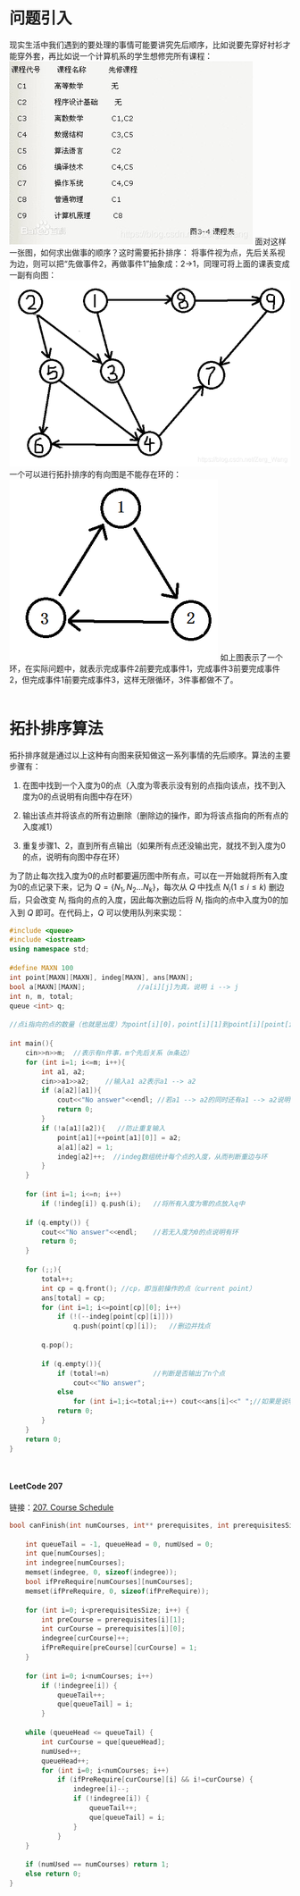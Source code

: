 # 问题引入
现实生活中我们遇到的要处理的事情可能要讲究先后顺序，比如说要先穿好衬衫才能穿外套，再比如说一个计算机系的学生想修完所有课程：
![](拓扑排序（Topological%20Sort）_1.png)
面对这样一张图，如何求出做事的顺序？这时需要拓扑排序：
将事件视为点，先后关系视为边，则可以把“先做事件2，再做事件1”抽象成：2→1，同理可将上面的课表变成一副有向图：
![](拓扑排序（Topological%20Sort）_2.png)
一个可以进行拓扑排序的有向图是不能存在环的：
![](拓扑排序（Topological%20Sort）_3.png)
如上图表示了一个环，在实际问题中，就表示完成事件2前要完成事件1，完成事件3前要完成事件2，但完成事件1前要完成事件3，这样无限循环，3件事都做不了。
<br/><br/>

# 拓扑排序算法
拓扑排序就是通过以上这种有向图来获知做这一系列事情的先后顺序。算法的主要步骤有：

1. 在图中找到一个入度为0的点（入度为零表示没有别的点指向该点，找不到入度为0的点说明有向图中存在环）

2. 输出该点并将该点的所有边删除（删除边的操作，即为将该点指向的所有点的入度减1）

3. 重复步骤1、2，直到所有点输出（如果所有点还没输出完，就找不到入度为0的点，说明有向图中存在环）

为了防止每次找入度为0的点时都要遍历图中所有点，可以在一开始就将所有入度为0的点记录下来，记为 $Q = \{N_1, N_2 ... N_k\}$，每次从 $Q$ 中找点 $N_i (1\le i \le k)$ 删边后，只会改变 $N_i$ 指向的点的入度，因此每次删边后将 $N_i$ 指向的点中入度为0的加入到 $Q$ 即可。在代码上，$Q$ 可以使用队列来实现：
```cpp
#include <queue>
#include <iostream>
using namespace std;

#define MAXN 100
int point[MAXN][MAXN], indeg[MAXN], ans[MAXN];
bool a[MAXN][MAXN];             //a[i][j]为真，说明 i --> j
int n, m, total;                
queue <int> q;

//点i指向的点的数量（也就是出度）为point[i][0]，point[i][1]到point[i][point[i][0]]存储这point[i][0]个点
 
int main(){
    cin>>n>>m;  //表示有n件事，m个先后关系（m条边）
    for (int i=1; i<=m; i++){
        int a1, a2;
        cin>>a1>>a2;    //输入a1 a2表示a1 --> a2  
        if (a[a2][a1]){          
            cout<<"No answer"<<endl; //若a1 --> a2的同时还有a1 --> a2说明有环
            return 0;
        }
        if (!a[a1][a2]){   //防止重复输入
            point[a1][++point[a1][0]] = a2;
            a[a1][a2] = 1;
            indeg[a2]++;  //indeg数组统计每个点的入度，从而判断重边与环
        }
    }
    
    for (int i=1; i<=n; i++)
        if (!indeg[i]) q.push(i);   //将所有入度为零的点放入q中
    
    if (q.empty()) {
        cout<<"No answer"<<endl;    //若无入度为0的点说明有环
        return 0;
    }

    for (;;){
        total++;
        int cp = q.front(); //cp，即当前操作的点（current point）
        ans[total] = cp;
        for (int i=1; i<=point[cp][0]; i++) 
            if (!(--indeg[point[cp][i]])) 
                q.push(point[cp][i]);   //删边并找点
    
        q.pop();

        if (q.empty()){
            if (total!=n)           //判断是否输出了n个点
                cout<<"No answer";
            else
                for (int i=1;i<=total;i++) cout<<ans[i]<<" ";//如果是说明排序完毕，否则说明有环
            return 0;
        }
    }
    return 0;
} 
```
<br/>

#### LeetCode 207
链接：[207. Course Schedule](https://leetcode.com/problems/course-schedule/) 
```cpp
bool canFinish(int numCourses, int** prerequisites, int prerequisitesSize, int* prerequisitesColSize){
    
    int queueTail = -1, queueHead = 0, numUsed = 0;
    int que[numCourses];
    int indegree[numCourses];
    memset(indegree, 0, sizeof(indegree));
    bool ifPreRequire[numCourses][numCourses];
    memset(ifPreRequire, 0, sizeof(ifPreRequire));

    for (int i=0; i<prerequisitesSize; i++) {
        int preCourse = prerequisites[i][1];
        int curCourse = prerequisites[i][0];
        indegree[curCourse]++;
        ifPreRequire[preCourse][curCourse] = 1;
    }

    for (int i=0; i<numCourses; i++) 
        if (!indegree[i]) {
            queueTail++;
            que[queueTail] = i;
        }

    while (queueHead <= queueTail) {
        int curCourse = que[queueHead];
        numUsed++;
        queueHead++;
        for (int i=0; i<numCourses; i++) 
            if (ifPreRequire[curCourse][i] && i!=curCourse) {
                indegree[i]--;
                if (!indegree[i]) {
                    queueTail++;
                    que[queueTail] = i;
                }
            }
    }

    if (numUsed == numCourses) return 1;
    else return 0;
}
```
